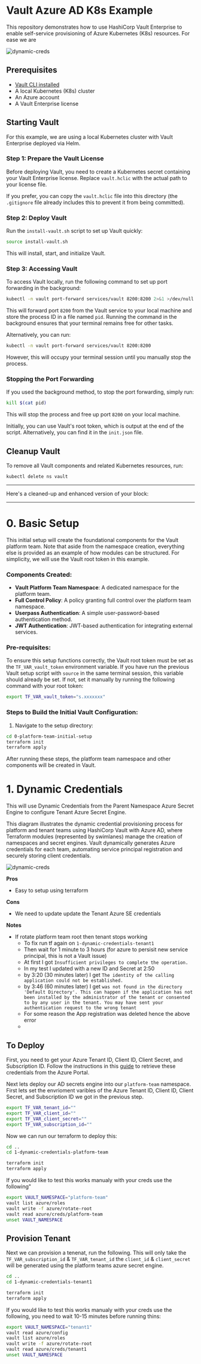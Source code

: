 # Vault Azure AD K8s Example

This repository demonstrates how to use HashiCorp Vault Enterprise to enable self-service provisioning of Azure Kubernetes (K8s) resources. For ease we are 

![dynamic-creds](./docs/1-dynamic-creds2.png)

## Prerequisites
* [Vault CLI installed](https://developer.hashicorp.com/vault/docs/install)
* A local Kubernetes (K8s) cluster
* An Azure account
* A Vault Enterprise license

## Starting Vault

For this example, we are using a local Kubernetes cluster with Vault Enterprise deployed via Helm.

### Step 1: Prepare the Vault License

Before deploying Vault, you need to create a Kubernetes secret containing your Vault Enterprise license. Replace `vault.hclic` with the actual path to your license file.

If you prefer, you can copy the `vault.hclic` file into this directory (the `.gitignore` file already includes this to prevent it from being committed).

### Step 2: Deploy Vault

Run the `install-vault.sh` script to set up Vault quickly:

```bash
source install-vault.sh
```

This will install, start, and initialize Vault.

### Step 3: Accessing Vault

To access Vault locally, run the following command to set up port forwarding in the background:

```bash
kubectl -n vault port-forward services/vault 8200:8200 2>&1 >/dev/null & PORT_FORWARD_PID=$!; echo $PORT_FORWARD_PID > pid
```

This will forward port `8200` from the Vault service to your local machine and store the process ID in a file named `pid`. Running the command in the background ensures that your terminal remains free for other tasks.

Alternatively, you can run:

```bash
kubectl -n vault port-forward services/vault 8200:8200
```

However, this will occupy your terminal session until you manually stop the process.

### Stopping the Port Forwarding

If you used the background method, to stop the port forwarding, simply run:

```bash
kill $(cat pid)
```

This will stop the process and free up port `8200` on your local machine.

Initially, you can use Vault's root token, which is output at the end of the script. Alternatively, you can find it in the `init.json` file.

## Cleanup Vault

To remove all Vault components and related Kubernetes resources, run:

```bash
kubectl delete ns vault
```

---

Here's a cleaned-up and enhanced version of your block:

---

# 0. Basic Setup

This initial setup will create the foundational components for the Vault platform team. Note that aside from the namespace creation, everything else is provided as an example of how modules can be structured. For simplicity, we will use the Vault root token in this example.

### Components Created:
- **Vault Platform Team Namespace**: A dedicated namespace for the platform team.
- **Full Control Policy**: A policy granting full control over the platform team namespace.
- **Userpass Authentication**: A simple user-password-based authentication method.
- **JWT Authentication**: JWT-based authentication for integrating external services.

### Pre-requisites:

To ensure this setup functions correctly, the Vault root token must be set as the `TF_VAR_vault_token` environment variable. If you have run the previous Vault setup script with `source` in the same terminal session, this variable should already be set. If not, set it manually by running the following command with your root token:

```bash
export TF_VAR_vault_token="s.xxxxxxx"
```

### Steps to Build the Initial Vault Configuration:

1. Navigate to the setup directory:

```bash
cd 0-platform-team-initial-setup
terraform init
terraform apply
```

After running these steps, the platform team namespace and other components will be created in Vault.

# 1. Dynamic Credentials
This will use Dynamic Credentials from the Parent Namespace Azure Secret Engine to configure Tenant Azure Secret Engine. 

This diagram illustrates the dynamic credential provisioning process for platform and tenant teams using HashiCorp Vault with Azure AD, where Terraform modules (represented by swimlanes) manage the creation of namespaces and secret engines. Vault dynamically generates Azure credentials for each team, automating service principal registration and securely storing client credentials.

![dynamic-creds](./docs/1-dynamic-creds1.png)

**Pros**
* Easy to setup using terraform

**Cons**
* We need to update update the Tenant Azure SE credentials

**Notes**
* If rotate platform team root then tenant stops working
    * To fix run tf again on `1-dynamic-credentials-tenant1`
    * Then wait for 1 minute to 3 hours (for azure to persisit new service principal, this is not a Vault issue)
    * At first I got `Insufficient privileges to complete the operation.` 
    * In my test I updated with a new ID and Secret at 2:50
    * by 3:20 (30 minutes later) I get `The identity of the calling application could not be established.`
    * by 3:46 (60 minutes later) I get `was not found in the directory 'Default Directory'. This can happen if the application has not been installed by the administrator of the tenant or consented to by any user in the tenant. You may have sent your authentication request to the wrong tenant`
    * For some reason the App registration was deleted hence the above error
    * 

## To Deploy


First, you need to get your Azure Tenant ID, Client ID, Client Secret, and Subscription ID. Follow the instructions in this [guide](./azure-credentials-setup.md) to retrieve these credentials from the Azure Portal.


Next lets deploy our AD secrets engine into our `platform-team` namespace. First lets set the envrioment varibles of the Azure Tenant ID, Client ID, Client Secret, and Subscription ID we got in the previous step.

```bash
export TF_VAR_tenant_id=""
export TF_VAR_client_id=""
export TF_VAR_client_secret=""
export TF_VAR_subscription_id=""
```

Now we can run our terraform to deploy this:

```bash
cd ..
cd 1-dynamic-credentials-platform-team

terraform init
terraform apply
```

If you would like to test this works manualy with your creds use the following"
```bash
export VAULT_NAMESPACE="platform-team"
vault list azure/roles
vault write -f azure/rotate-root 
vault read azure/creds/platform-team
unset VAULT_NAMESPACE
```

## Provision Tenant
Next we can provision a tenenat, run the following. This will only take the `TF_VAR_subscription_id` & `TF_VAR_tenant_id` the `client_id` & `client_secret` will be generated using the platform teams azure secret engine. 

```bash
cd ..
cd 1-dynamic-credentials-tenant1

terraform init
terraform apply
```

If you would like to test this works manualy with your creds use the following, you need to wait 10-15 minutes before running thins:
```bash
export VAULT_NAMESPACE="tenant1"
vault read azure/config
vault list azure/roles
vault write -f azure/rotate-root 
vault read azure/creds/tenant1
unset VAULT_NAMESPACE
```
